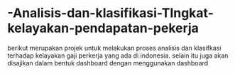 # -Analisis-dan-klasifikasi-TIngkat-kelayakan-pendapatan-pekerja
berikut merupakan projek untuk melakukan proses analisis dan klasifkasi terhadap kelayakan gaji perkerja yang ada di indonesia. selain itu juga akan disajikan dalam bentuk dashboard dengan menggunakan dashboard
